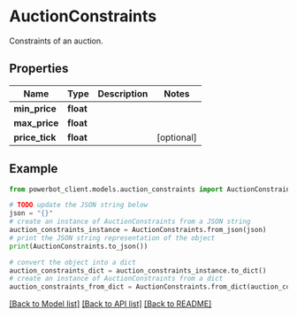 # AuctionConstraints

Constraints of an auction.

## Properties

Name | Type | Description | Notes
------------ | ------------- | ------------- | -------------
**min_price** | **float** |  | 
**max_price** | **float** |  | 
**price_tick** | **float** |  | [optional] 

## Example

```python
from powerbot_client.models.auction_constraints import AuctionConstraints

# TODO update the JSON string below
json = "{}"
# create an instance of AuctionConstraints from a JSON string
auction_constraints_instance = AuctionConstraints.from_json(json)
# print the JSON string representation of the object
print(AuctionConstraints.to_json())

# convert the object into a dict
auction_constraints_dict = auction_constraints_instance.to_dict()
# create an instance of AuctionConstraints from a dict
auction_constraints_from_dict = AuctionConstraints.from_dict(auction_constraints_dict)
```
[[Back to Model list]](../README.md#documentation-for-models) [[Back to API list]](../README.md#documentation-for-api-endpoints) [[Back to README]](../README.md)


